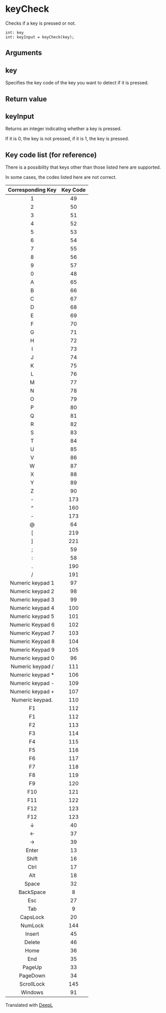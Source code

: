 # keyCheck

Checks if a key is pressed or not.

```
int: key
int: keyInput = keyCheck(key);
```

## Arguments

## key

Specifies the key code of the key you want to detect if it is pressed.

## Return value

## keyInput

Returns an integer indicating whether a key is pressed.

If it is 0, the key is not pressed, if it is 1, the key is pressed.

## Key code list (for reference)

There is a possibility that keys other than those listed here are supported.

In some cases, the codes listed here are not correct.

|Corresponding Key|Key Code|
|:-:|:-:|
|1|49|
|2|50|
|3|51|
|4|52|
|5|53|
|6|54|
|7|55|
|8|56|
|9|57|
|0|48|
|A|65|
|B|66|
|C|67|
|D|68|
|E|69|
|F|70|
|G|71|
|H|72|
|I|73|
|J|74|
|K|75|
|L|76|
|M|77|
|N|78|
|O|79|
|P|80|
|Q|81|
|R|82|
|S|83|
|T|84|
|U|85|
|V|86|
|W|87|
|X|88|
|Y|89|
|Z|90|
|-|173|
|^|160|
|-|173|
|@|64|
|[|219|
|]|221|
|;|59|
|:|58|
|.|190|
|/|191|
|Numeric keypad 1|97|
|Numeric keypad 2|98|
|Numeric keypad 3|99|
|Numeric keypad 4|100|
|Numeric keypad 5|101|
|Numeric Keypad 6|102|
|Numeric Keypad 7|103|
|Numeric Keypad 8|104|
|Numeric Keypad 9|105|
|Numeric keypad 0|96|
|Numeric keypad /|111|
|Numeric keypad *|106|
|Numeric keypad -|109|
|Numeric keypad +|107|
|Numeric keypad. |110|
|F1|112|
|F1|112|
|F2|113|
|F3|114|
|F4|115|
|F5|116|
|F6|117|
|F7|118|
|F8|119|
|F9|120|
|F10|121|
|F11|122|
|F12|123|
|F12|123| |↑|38|
|↓|40|
|←|37|
|→|39|
|Enter|13|
|Shift|16|
|Ctrl|17|
|Alt|18|
|Space|32|
|BackSpace|8|
|Esc|27|
|Tab|9|
|CapsLock|20|
|NumLock|144|
|Insert|45|
|Delete|46|
|Home|36|
|End|35|
|PageUp|33|
|PageDown|34|
|ScrollLock|145|
|Windows|91|

Translated with [DeepL](https://www.deepl.com/translator)